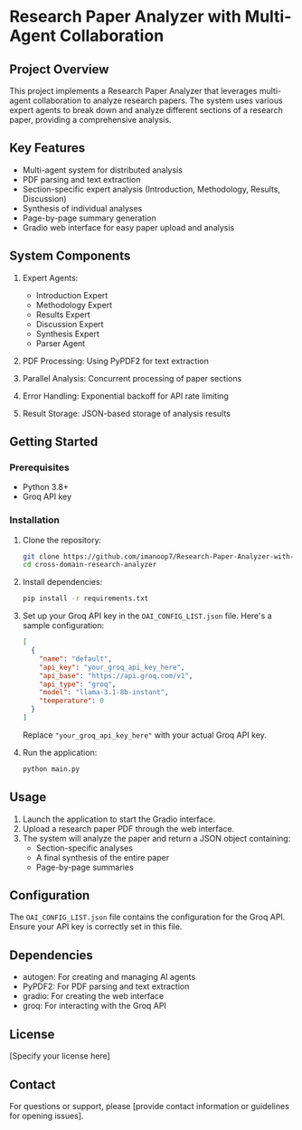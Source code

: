 # Research Paper Analyzer with Multi-Agent Collaboration

## Project Overview

This project implements a Research Paper Analyzer that leverages multi-agent collaboration to analyze research papers. The system uses various expert agents to break down and analyze different sections of a research paper, providing a comprehensive analysis.

## Key Features

- Multi-agent system for distributed analysis
- PDF parsing and text extraction
- Section-specific expert analysis (Introduction, Methodology, Results, Discussion)
- Synthesis of individual analyses
- Page-by-page summary generation
- Gradio web interface for easy paper upload and analysis

## System Components

1. Expert Agents:
   - Introduction Expert
   - Methodology Expert
   - Results Expert
   - Discussion Expert
   - Synthesis Expert
   - Parser Agent

2. PDF Processing: Using PyPDF2 for text extraction
3. Parallel Analysis: Concurrent processing of paper sections
4. Error Handling: Exponential backoff for API rate limiting
5. Result Storage: JSON-based storage of analysis results

## Getting Started

### Prerequisites

- Python 3.8+
- Groq API key

### Installation

1. Clone the repository:
   ```bash
   git clone https://github.com/imanoop7/Research-Paper-Analyzer-with-Multi-Agent-Collaboration
   cd cross-domain-research-analyzer
   ```

2. Install dependencies:
   ```bash
   pip install -r requirements.txt
   ```

3. Set up your Groq API key in the `OAI_CONFIG_LIST.json` file. Here's a sample configuration:

   ```json
   [
     {
       "name": "default",
       "api_key": "your_groq_api_key_here",
       "api_base": "https://api.groq.com/v1",
       "api_type": "groq",
       "model": "llama-3.1-8b-instant",
       "temperature": 0
     }
   ]
   ```

   Replace `"your_groq_api_key_here"` with your actual Groq API key.

4. Run the application:
   ```bash
   python main.py
   ```

## Usage

1. Launch the application to start the Gradio interface.
2. Upload a research paper PDF through the web interface.
3. The system will analyze the paper and return a JSON object containing:
   - Section-specific analyses
   - A final synthesis of the entire paper
   - Page-by-page summaries

## Configuration

The `OAI_CONFIG_LIST.json` file contains the configuration for the Groq API. Ensure your API key is correctly set in this file.

## Dependencies

- autogen: For creating and managing AI agents
- PyPDF2: For PDF parsing and text extraction
- gradio: For creating the web interface
- groq: For interacting with the Groq API

## License

[Specify your license here]

## Contact

For questions or support, please [provide contact information or guidelines for opening issues].
